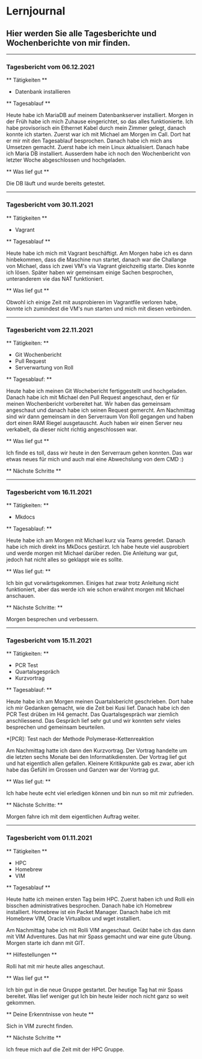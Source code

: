 # Lernjournal

## Hier werden Sie alle Tagesberichte und Wochenberichte von mir finden.

---

### Tagesbericht vom 06.12.2021

** Tätigkeiten **

- Datenbank installieren

** Tagesablauf **

Heute habe ich MariaDB auf meinem Datenbankserver installiert.
Morgen in der Früh habe ich mich Zuhause eingerichtet, so das alles funktionierte.
Ich habe provisorisch ein Ethernet Kabel durch mein Zimmer gelegt, danach konnte ich starten.
Zuerst war ich mit Michael am Morgen im Call. Dort hat er mir mit den Tagesablauf besprochen.
Danach habe ich mich ans Umsetzen gemacht. Zuerst habe ich mein Linux aktualisiert.
Danach habe ich Maria DB installiert.
Ausserdem habe ich noch den Wochenbericht von letzter Woche abgeschlossen und hochgeladen.

** Was lief gut **

Die DB läuft und wurde bereits getestet.


---

### Tagesbericht vom 30.11.2021

** Tätigkeiten ** 

- Vagrant

** Tagesablauf **

Heute habe ich mich mit Vagrant beschäftigt.
Am Morgen habe ich es dann hinbekommen, dass die Maschine nun startet, danach war die Challange von Michael,
dass ich zwei VM's via Vagrant gleichzeitig starte. Dies konnte ich lösen. 
Später haben wir gemeinsam einige Sachen besprochen, unteranderem vie das NAT funktioniert.

** Was lief gut **

Obwohl ich einige Zeit mit ausprobieren im Vagrantfile verloren habe,
 konnte ich zumindest die VM's nun starten und mich mit diesen verbinden.

---

### Tagesbericht vom 22.11.2021

** Tätigkeiten: **

- Git Wochenbericht
- Pull Request
- Serverwartung von Roll

** Tagesablauf: **

Heute habe ich meinen Git Wochebericht fertiggestellt und hochgeladen.
Danach habe ich mit Michael den Pull Request angeschaut, den er für meinen Wochenbericht vorbereitet hat.
Wir haben das gemeinsam angeschaut und danach habe ich seinen Request gemercht. 
Am Nachmittag sind wir dann gemeinsam in den Serverraum Von Roll gegangen und haben dort einen RAM Riegel ausgetauscht.
Auch haben wir einen Server neu verkabelt, da dieser nicht richtig angeschlossen war.

** Was lief gut **

Ich finde es toll, dass wir heute in den Serverraum gehen konnten. Das war etwas neues für mich und auch mal eine Abwechslung von dem CMD :)

** Nächste Schritte **


---

### Tagesbericht vom 16.11.2021

** Tätigkeiten: **

- Mkdocs

** Tagesablauf: **

Heute habe ich am Morgen mit Michael kurz via Teams geredet. Danach habe ich mich direkt ins MkDocs gestürzt. Ich habe heute viel ausprobiert und werde morgen mit Michael darüber reden.  Die Anleitung war gut, jedoch hat nicht alles so geklappt wie es sollte.

** Was lief gut: **

Ich bin gut vorwärtsgekommen. Einiges hat zwar trotz Anleitung nicht funktioniert, aber das werde ich wie schon erwähnt morgen mit Michael anschauen.

** Nächste Schritte: **

Morgen besprechen und verbessern.

---

### Tagesbericht vom 15.11.2021

** Tätigkeiten: **

- PCR Test
- Quartalsgespräch
- Kurzvortrag

** Tagesablauf: **

Heute habe ich am Morgen meinen Quartalsbericht geschrieben.
 Dort habe ich mir Gedanken gemacht, wie die Zeit bei Kusi lief.
 Danach habe ich den PCR Test drüben im H4 gemacht.
 Das Quartalsgespräch war ziemlich anschliessend.
 Das Gespräch lief sehr gut und wir konnten sehr vieles besprechen und gemeinsam beurteilen. 

*[PCR]:  Test nach der Methode Polymerase-Kettenreaktion


Am Nachmittag hatte ich dann den Kurzvortrag.
Der Vortrag handelte um die letzten sechs Monate bei den Informatikdiensten.
Der Vortrag lief gut und hat eigentlich allen gefallen.
Kleinere Kritikpunkte gab es zwar, aber ich habe das Gefühl im Grossen und Ganzen war der Vortrag gut.

** Was lief gut: **

Ich habe heute echt viel erledigen können und bin nun so mit mir zufrieden.

** Nächste Schritte: **

Morgen fahre ich mit dem eigentlichen Auftrag weiter.

---

### Tagesbericht vom 01.11.2021

** Tätigkeiten **

- HPC
- Homebrew
- VIM

** Tagesablauf **

Heute hatte ich meinen ersten Tag beim HPC. Zuerst haben ich und Rolli ein bisschen administratives besprochen. Danach habe ich Homebrew installiert. Homebrew ist ein Packet Manager. Danach habe ich mit Homebrew VIM, Oracle Virtualbox und wget installiert.

Am Nachmittag habe ich mit Rolli VIM angeschaut. Geübt habe ich das dann mit VIM Adventures.
Das hat mir Spass gemacht und war eine gute Übung. Morgen starte ich dann mit GIT.

** Hilfestellungen **

Rolli hat mit mir heute alles angeschaut.

** Was lief gut **

Ich bin gut in die neue Gruppe gestartet. Der heutige Tag hat mir Spass bereitet.
Was lief weniger gut
Ich bin heute leider noch nicht ganz so weit gekommen.

** Deine Erkenntnisse von heute **

Sich in VIM zurecht finden.

** Nächste Schritte **

Ich freue mich auf die Zeit mit der HPC Gruppe.

